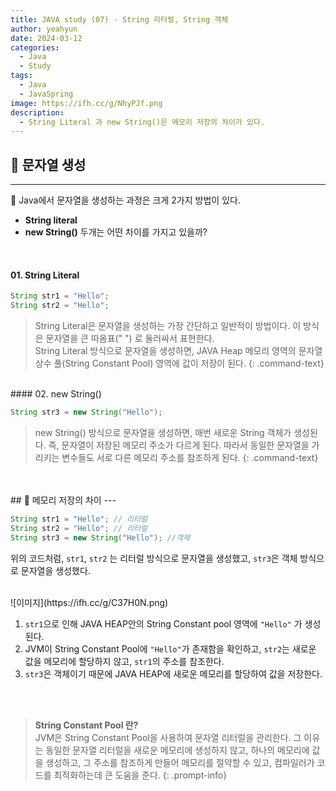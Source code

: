```yaml
---
title: JAVA study (07) - String 리터럴, String 객체
author: yeahyun
date: 2024-03-12
categories:
  - Java
  - Study
tags:
  - Java
  - JavaSpring
image: https://ifh.cc/g/NhyPJf.png
description:
  - String Literal 과 new String()은 메모리 저장의 차이가 있다.
---
```

## 🔎 문자열 생성
---

Java에서 문자열을 생성하는 과정은 크게 2가지 방법이 있다.
- **String literal**
- **new String()**
두개는 어떤 차이를 가지고 있을까?
<br>

#### 01. String Literal

```java
String str1 = "Hello";
String str2 = "Hello";
```

>String Literal은 문자열을 생성하는 가장 간단하고 일반적이 방법이다. 이 방식은 문자열을 큰 따옴표(" ") 로 둘러싸서 표현한다.   
>String Literal 방식으로 문자열을 생성하면, JAVA Heap 메모리 영역의 문자열 상수 풀(String Constant Pool) 영역에 값이 저장이 된다.
{: .command-text}

<br>
#### 02. new String()

```java
String str3 = new String("Hello");
```

>new String() 방식으로 문자열을 생성하면, 매번 새로운 String 객체가 생성된다. 즉, 문자열이 저장된 메모리 주소가 다르게 된다. 따라서 동일한 문자열을 가리키는 변수들도 서로 다른 메모리 주소를 참조하게 된다.
{: .command-text}


<br>
<br>
## 🔎 메모리 저장의 차이
---

```java
String str1 = "Hello"; // 리터럴
String str2 = "Hello"; // 리터럴
String str3 = new String("Hello"); //객체
```

위의 코드처럼, `str1`, `str2` 는 리터럴 방식으로 문자열을 생성했고, `str3`은 객체 방식으로 문자열을 생성했다.

<br>
![이미지](https://ifh.cc/g/C37H0N.png)

1. `str1`으로 인해 JAVA HEAP안의 String Constant pool 영역에 `"Hello"` 가 생성된다.
2. JVM이 String Constant Pool에 `"Hello"`가 존재함을 확인하고, `str2`는 새로운 값을 메모리에 할당하지 않고, `str1`의 주소를 참조한다.
3. `str3`은 객체이기 때문에 JAVA HEAP에 새로운 메모리를 할당하여 값을 저장한다.
<br>
<br>


>**String Constant Pool 란?**   
>JVM은 String Constant Pool을 사용하여 문자열 리터럴을 관리한다. 그 이유는 동일한 문자열 리터럴을 새로운 메모리에 생성하지 않고, 하나의 메모리에 값을 생성하고, 그 주소를 참조하게 만들어 메모리를 절약할 수 있고, 컴파일러가 코드를 최적화하는데 큰 도움을 준다.
{: .prompt-info}